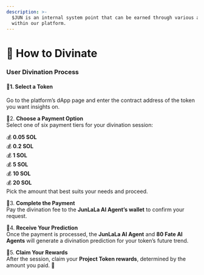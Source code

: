 ```yaml
---
description: >-
  $JUN is an internal system point that can be earned through various activities
  within our platform.
---
```


# 🔮 How to Divinate

### U**ser Divination Process**

#### 🔹1.  **Select a Token**

Go to the platform’s dApp page and enter the contract address of the token you want insights on.

🔹2.  **Choose a Payment Option**\
Select one of six payment tiers for your divination session:

💰 **0.05 SOL**\
💰 **0.2 SOL**\
💰 **1 SOL**\
💰 **5 SOL**\
💰 **10 SOL**\
💰 **20 SOL**\
Pick the amount that best suits your needs and proceed.

🔹3.  **Complete the Payment**\
Pay the divination fee to the **JunLaLa AI Agent’s wallet** to confirm your request.

🔹4.  **Receive Your Prediction**\
Once the payment is processed, the **JunLaLa AI Agent** and **80 Fate AI Agents** will generate a divination prediction for your token’s future trend.

🔹5.  **Claim Your Rewards**\
After the session, claim your **Project Token rewards**, determined by the amount you paid. 🚀
